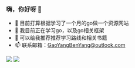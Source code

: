 ### 嗨，你好呀 👋
 - 🔭 目前打算根据学习了一个月的go做一个资源网站
 - 🌱 我目前正在学习go，以及go相关框架
 - 🤔 可以给我推荐推荐学习路线和相关书籍
 - 📫 联系邮箱：GaoYangBenYang@outlook.com
 <img align="center" src="https://github-readme-stats.vercel.app/api?username=gaoyangbenyang&hide_title=true&theme=synthwave&locale=cn" />
 <img align="center" src="https://github-readme-stats.vercel.app/api/top-langs?username=gaoyangbenyang&layout=compact&langs_count=10&theme=synthwave&hide_title=false&locale=cn" />
